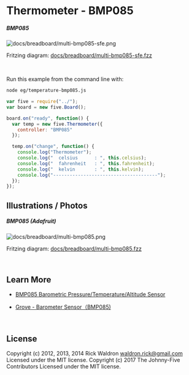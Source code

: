 <!--remove-start-->

# Thermometer - BMP085

<!--remove-end-->






##### BMP085



![docs/breadboard/multi-bmp085-sfe.png](breadboard/multi-bmp085-sfe.png)<br>

Fritzing diagram: [docs/breadboard/multi-bmp085-sfe.fzz](breadboard/multi-bmp085-sfe.fzz)

&nbsp;




Run this example from the command line with:
```bash
node eg/temperature-bmp085.js
```


```javascript
var five = require("../");
var board = new five.Board();

board.on("ready", function() {
  var temp = new five.Thermometer({
    controller: "BMP085"
  });

  temp.on("change", function() {
    console.log("Thermometer");
    console.log("  celsius      : ", this.celsius);
    console.log("  fahrenheit   : ", this.fahrenheit);
    console.log("  kelvin       : ", this.kelvin);
    console.log("--------------------------------------");
  });
});

```


## Illustrations / Photos


##### BMP085 (Adafruit)



![docs/breadboard/multi-bmp085.png](breadboard/multi-bmp085.png)<br>

Fritzing diagram: [docs/breadboard/multi-bmp085.fzz](breadboard/multi-bmp085.fzz)

&nbsp;






## Learn More

- [BMP085 Barometric Pressure/Temperature/Altitude Sensor](https://www.adafruit.com/products/391)

- [Grove - Barometer Sensor（BMP085)](http://www.seeedstudio.com/depot/grove-barometer-sensor-p-1199.html)

&nbsp;

<!--remove-start-->

## License
Copyright (c) 2012, 2013, 2014 Rick Waldron <waldron.rick@gmail.com>
Licensed under the MIT license.
Copyright (c) 2017 The Johnny-Five Contributors
Licensed under the MIT license.

<!--remove-end-->
